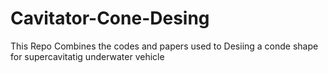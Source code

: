 # Cavitator-Cone-Desing
This Repo Combines the codes and papers used to Desiing a conde shape for supercavitatig underwater vehicle
